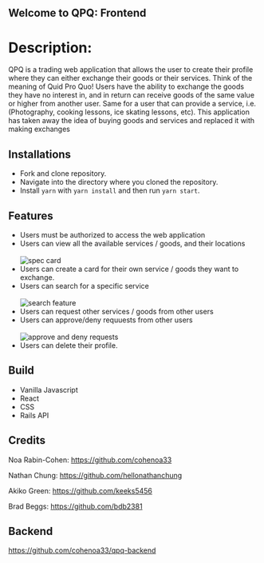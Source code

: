 ## Welcome to QPQ: Frontend

# Description:
QPQ is a trading web application that allows the user to create their profile where they can either exchange their goods or their services. Think of the meaning of Quid Pro Quo! Users have the ability to exchange the goods they have no interest in, and in return can receive goods of the same value or higher from another user. Same for a user that can provide a service, i.e.(Photography, cooking lessons, ice skating lessons, etc). This application has taken away the idea of buying goods and services and replaced it with making exchanges

## Installations
- Fork and clone repository.
- Navigate into the directory where you cloned the repository.
- Install `yarn` with `yarn install` and then run `yarn start`.

## Features 
- Users must be authorized to access the web application
- Users can view all the available services / goods, and their locations
<br><br/>
![spec card](https://media.giphy.com/media/zWGM7IQyTecEeCmsfm/giphy.gif)
- Users can create a card for their own service / goods they want to exchange.
- Users can search for a specific service 
<br><br/>
![search feature](https://media.giphy.com/media/hzFsNKkONiOWjYwaZg/giphy.gif)
- Users can request other services / goods from other users
- Users can approve/deny requuests from other users
<br><br/>
![approve and deny requests](https://media.giphy.com/media/WmHImRkxEMWZk4Y2Jm/giphy.gif)
- Users can delete their profile.

## Build
- Vanilla Javascript
- React
- CSS
- Rails API

## Credits 

Noa Rabin-Cohen: https://github.com/cohenoa33

Nathan Chung: https://github.com/hellonathanchung

Akiko Green: https://github.com/keeks5456

Brad Beggs: https://github.com/bdb2381
 
 ## Backend
 https://github.com/cohenoa33/qpq-backend
